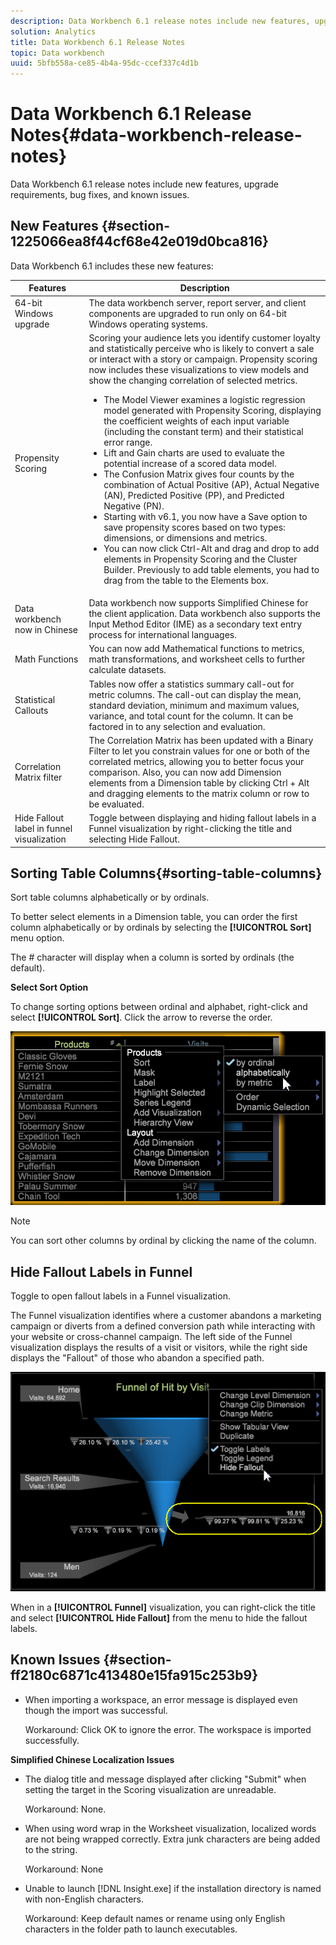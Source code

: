 ```yaml
---
description: Data Workbench 6.1 release notes include new features, upgrade requirements, bug fixes, and known issues.
solution: Analytics
title: Data Workbench 6.1 Release Notes
topic: Data workbench
uuid: 5bfb558a-ce85-4b4a-95dc-ccef337c4d1b
---
```


# Data Workbench 6.1 Release Notes{#data-workbench-release-notes}

Data Workbench 6.1 release notes include new features, upgrade requirements, bug fixes, and known issues.

## New Features {#section-1225066ea8f44cf68e42e019d0bca816}

Data Workbench 6.1 includes these new features: 

| Features | Description |
|--- |--- |
|64-bit Windows upgrade|The data workbench server, report server, and client components are upgraded to run only on 64-bit Windows operating systems.|
|Propensity Scoring|Scoring your audience lets you identify customer loyalty and statistically perceive who is likely to convert a sale or interact with a story or campaign. Propensity scoring now includes these visualizations to view models and show the changing correlation of selected metrics.<ul><li>The  Model Viewer examines a logistic regression model generated with Propensity Scoring, displaying the coefficient weights of each input variable (including the constant term) and their statistical error range. </li><li>Lift and Gain charts are used to evaluate the potential increase of a scored data model.</li><li>The Confusion Matrix gives four counts by the combination of Actual Positive (AP), Actual Negative (AN), Predicted Positive (PP), and Predicted Negative (PN).</li> <li>Starting with v6.1, you now have a  Save option to save propensity scores based on two types: dimensions, or dimensions and metrics.</li><li>You can now click Ctrl-Alt and drag and drop to add elements in Propensity Scoring and the  Cluster Builder. Previously to add table elements, you had to drag from the table to the Elements box.</li></ul>|
|Data workbench now in Chinese|Data workbench now supports Simplified Chinese for the client application. Data workbench also supports the  Input Method Editor (IME) as a secondary text entry process for international languages.|
|Math Functions|You can now add Mathematical functions to metrics, math transformations, and worksheet cells to further calculate datasets.|
|Statistical Callouts|Tables now offer a statistics summary call-out for metric columns. The call-out can display the mean, standard deviation, minimum and maximum values, variance, and total count for the column. It can be factored in to any selection and evaluation.|
|Correlation Matrix filter|The Correlation Matrix has been updated with a  Binary Filter to let you constrain values for one or both of the correlated metrics, allowing you to better focus your comparison. Also, you can now add Dimension elements from a Dimension table by clicking Ctrl + Alt and dragging elements to the matrix column or row to be evaluated.|
|Hide Fallout label in funnel visualization|Toggle between displaying and hiding fallout labels in a Funnel visualization by right-clicking the title and selecting  Hide Fallout.|

## Sorting Table Columns{#sorting-table-columns}

Sort table columns alphabetically or by ordinals.

To better select elements in a Dimension table, you can order the first column alphabetically or by ordinals by selecting the **[!UICONTROL Sort]** menu option.

The # character will display when a column is sorted by ordinals (the default).

**Select Sort Option**

To change sorting options between ordinal and alphabet, right-click and select **[!UICONTROL Sort]**. Click the arrow to reverse the order.

![](assets/sort_table_alpha.png)

>[!NOTE]
>
>You can sort other columns by ordinal by clicking the name of the column.

## Hide Fallout Labels in Funnel

Toggle to open fallout labels in a Funnel visualization.

The Funnel visualization identifies where a customer abandons a marketing campaign or diverts from a defined conversion path while interacting with your website or cross-channel campaign. The left side of the Funnel visualization displays the results of a visit or visitors, while the right side displays the "Fallout" of those who abandon a specified path.

![](assets/c_funnel_hide_fallout.png)

When in a **[!UICONTROL Funnel]** visualization, you can right-click the title and select **[!UICONTROL Hide Fallout]** from the menu to hide the fallout labels. 

## Known Issues {#section-ff2180c6871c413480e15fa915c253b9}

* When importing a workspace, an error message is displayed even though the import was successful.

  Workaround: Click OK to ignore the error. The workspace is imported successfully.

**Simplified Chinese Localization Issues**

* The dialog title and message displayed after clicking "Submit" when setting the target in the Scoring visualization are unreadable.

  Workaround: None. 
* When using word wrap in the Worksheet visualization, localized words are not being wrapped correctly. Extra junk characters are being added to the string.

  Workaround: None 
* Unable to launch [!DNL Insight.exe] if the installation directory is named with non-English characters.

  Workaround: Keep default names or rename using only English characters in the folder path to launch executables.
